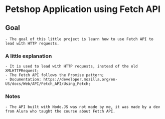 # Petshop Application using Fetch API

## Goal

    - The goal of this little project is learn how to use Fetch API to lead with HTTP requests.

### A little explanation

    - It is used to lead with HTTP requests, instead of the old XMLHTTPRequest;
    - The Fetch API follows the Promise pattern;
    - Documentation: https://developer.mozilla.org/en-US/docs/Web/API/Fetch_API/Using_Fetch;

### Notes

    - The API built with Node.JS was not made by me, it was made by a dev from Alura who taught the course about Fetch API.
